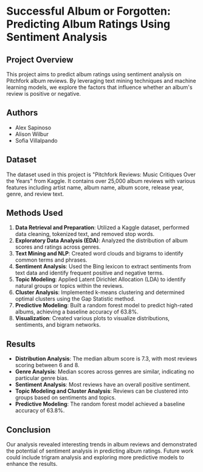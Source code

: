 # Successful Album or Forgotten: Predicting Album Ratings Using Sentiment Analysis

## Project Overview

This project aims to predict album ratings using sentiment analysis on Pitchfork album reviews. By leveraging text mining techniques and machine learning models, we explore the factors that influence whether an album's review is positive or negative.

## Authors

- Alex Sapinoso
- Alison Wilbur
- Sofia Villalpando

## Dataset

The dataset used in this project is "Pitchfork Reviews: Music Critiques Over the Years" from Kaggle. It contains over 25,000 album reviews with various features including artist name, album name, album score, release year, genre, and review text.

## Methods Used

1. **Data Retrieval and Preparation**: Utilized a Kaggle dataset, performed data cleaning, tokenized text, and removed stop words.
2. **Exploratory Data Analysis (EDA)**: Analyzed the distribution of album scores and ratings across genres.
3. **Text Mining and NLP**: Created word clouds and bigrams to identify common terms and phrases.
4. **Sentiment Analysis**: Used the Bing lexicon to extract sentiments from text data and identify frequent positive and negative terms.
5. **Topic Modeling**: Applied Latent Dirichlet Allocation (LDA) to identify natural groups or topics within the reviews.
6. **Cluster Analysis**: Implemented k-means clustering and determined optimal clusters using the Gap Statistic method.
7. **Predictive Modeling**: Built a random forest model to predict high-rated albums, achieving a baseline accuracy of 63.8%.
8. **Visualization**: Created various plots to visualize distributions, sentiments, and bigram networks.

## Results

- **Distribution Analysis**: The median album score is 7.3, with most reviews scoring between 6 and 8.
- **Genre Analysis**: Median scores across genres are similar, indicating no particular genre bias.
- **Sentiment Analysis**: Most reviews have an overall positive sentiment.
- **Topic Modeling and Cluster Analysis**: Reviews can be clustered into groups based on sentiments and topics.
- **Predictive Modeling**: The random forest model achieved a baseline accuracy of 63.8%.

## Conclusion

Our analysis revealed interesting trends in album reviews and demonstrated the potential of sentiment analysis in predicting album ratings. Future work could include trigram analysis and exploring more predictive models to enhance the results.
